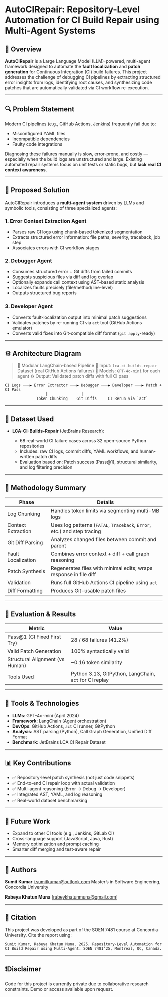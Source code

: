 # AutoCIRepair: Repository-Level Automation for CI Build Repair using Multi-Agent Systems

## 📌 Overview

**AutoCIRepair** is a Large Language Model (LLM)-powered, multi-agent framework designed to automate the **fault localization** and **patch generation** for Continuous Integration (CI) build failures. This project addresses the challenge of debugging CI pipelines by extracting structured error insights from logs, identifying root causes, and synthesizing code patches that are automatically validated via CI workflow re-execution.

---

## 🔍 Problem Statement

Modern CI pipelines (e.g., GitHub Actions, Jenkins) frequently fail due to:

* Misconfigured YAML files
* Incompatible dependencies
* Faulty code integrations

Diagnosing these failures manually is slow, error-prone, and costly — especially when the build logs are unstructured and large. Existing automated repair systems focus on unit tests or static bugs, but **lack real CI context awareness**.

---

## 🧠 Proposed Solution

AutoCIRepair introduces a **multi-agent system** driven by LLMs and symbolic tools, consisting of three specialized agents:

### 1. **Error Context Extraction Agent**

* Parses raw CI logs using chunk-based tokenized segmentation
* Extracts structured error information: file paths, severity, traceback, job step
* Associates errors with CI workflow stages

### 2. **Debugger Agent**

* Consumes structured error + Git diffs from failed commits
* Suggests suspicious files via diff and log overlap
* Optionally expands call context using AST-based static analysis
* Localizes faults precisely (file/method/line-level)
* Outputs structured bug reports

### 3. **Developer Agent**

* Converts fault-localization output into minimal patch suggestions
* Validates patches by re-running CI via `act` tool (GitHub Actions emulator)
* Converts valid fixes into Git-compatible diff format (`git apply`-ready)

---

## ⚙️ Architecture Diagram

> 🧬 Modular LangChain-based Pipeline
> 📂 Input: `lca-ci-builds-repair` Dataset (real GitHub Actions failures)
> 🧠 Models: `GPT-4o-mini` for each agent
> ♻️ Output: Validated patch diffs with full CI pass

```
CI Logs ───▶ Error Extractor ───▶ Debugger ───▶ Developer ───▶ Patch + CI Pass
                  │               │               │
              Token Chunking    Git Diffs     CI Rerun via `act`
```

---

## 📆 Dataset Used

* **LCA-CI-Builds-Repair** (JetBrains Research):

  * 68 real-world CI failure cases across 32 open-source Python repositories
  * Includes: raw CI logs, commit diffs, YAML workflows, and human-written patch diffs
  * Evaluation based on: Patch success (Pass\@1), structural similarity, and log filtering precision

---

## 🔬 Methodology Summary

| Phase              | Details                                                                  |
| ------------------ | ------------------------------------------------------------------------ |
| Log Chunking       | Handles token limits via segmenting multi-MB logs                        |
| Context Extraction | Uses log patterns (`FATAL`, `Traceback`, `Error`, etc.) and step tracing |
| Git Diff Parsing   | Analyzes changed files between commit and parent                         |
| Fault Localization | Combines error context + diff + call graph reasoning                     |
| Patch Synthesis    | Regenerates files with minimal edits; wraps response in file diff        |
| Validation         | Runs full GitHub Actions CI pipeline using `act`                         |
| Diff Formatting    | Produces Git-usable patch files                                          |

---

## 🧪 Evaluation & Results

| Metric                          | Value                                                  |
| ------------------------------- | ------------------------------------------------------ |
| Pass\@1 (CI Fixed First Try)    | 28 / 68 failures (41.2%)                               |
| Valid Patch Generation          | 100% syntactically valid                               |
| Structural Alignment (vs Human) | \~0.16 token similarity                                |
| Tools Used                      | Python 3.13, GitPython, LangChain, `act` for CI replay |

---

## 📆 Tools & Technologies

* **LLMs**: GPT-4o-mini (April 2024)
* **Framework**: LangChain (Agent orchestration)
* **DevOps**: GitHub Actions, `act` CI runner, GitPython
* **Analysis**: AST parsing (Python), Call Graph Generation, Unified Diff Format
* **Benchmark**: JetBrains LCA CI Repair Dataset

---

## 📊 Key Contributions

* ✅ Repository-level patch synthesis (not just code snippets)
* ✅ End-to-end CI repair loop with actual validation
* ✅ Multi-agent reasoning (Error → Debug → Developer)
* ✅ Integrated AST, YAML, and log reasoning
* ✅ Real-world dataset benchmarking

---

## 🔭 Future Work

* Expand to other CI tools (e.g., Jenkins, GitLab CI)
* Cross-language support (JavaScript, Java, Rust)
* Memory optimization and prompt caching
* Smarter diff merging and test-aware repair

---

## 📀 Authors

**Sumit Kumar**
[i.sumitkumar@outlook.com](mailto:i.sumitkumar@outlook.com)
Master’s in Software Engineering, Concordia University

**Rabeya Khatun Muna**
[rabeykhatunmuna@gmail.com]

---

## 📄 Citation

This project was developed as part of the SOEN 7481 course at Concordia University. Cite the report using:

```
Sumit Kumar, Rabeya Khatun Muna. 2025. Repository-Level Automation for CI Build Repair using Multi-Agent. SOEN 7481’25, Montreal, QC, Canada.
```

---

## ❗Disclaimer

Code for this project is currently private due to collaborative research constraints. Demo or access available upon request.
